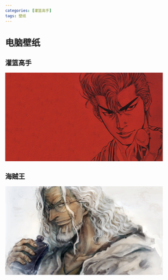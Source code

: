 ```yaml
---
categories: [灌篮高手]
tags: 壁纸
---
```




# 电脑壁纸

## 灌篮高手

[![灌篮高手](https://github.com/HYBG-1126/Picture_Manager/blob/master/img/%E5%A3%81%E7%BA%B8/%E7%81%8C%E7%AF%AE%E9%AB%98%E6%89%8B/%E7%81%8C%E7%AF%AE%E9%AB%98%E6%89%8B22.jpg?raw=true "灌篮高手")](https://github.com/HYBG-1126/Picture_Manager/tree/master/img/%E5%A3%81%E7%BA%B8/%E7%81%8C%E7%AF%AE%E9%AB%98%E6%89%8B)
 

 
## 海贼王

[![海贼王](https://github.com/HYBG-1126/Picture_Manager/blob/master/img/%E5%A3%81%E7%BA%B8/%E6%B5%B7%E8%B4%BC%E7%8E%8B/%E9%9B%B7%E5%88%A9.jpg?raw=true "雷利")](https://github.com/HYBG-1126/Picture_Manager/tree/master/img/%E5%A3%81%E7%BA%B8/%E6%B5%B7%E8%B4%BC%E7%8E%8B)